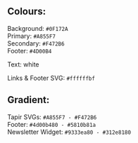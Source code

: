 ## Colours:  

Background: `#0F172A`  
Primary: `#A855F7`  
Secondary: `#F472B6`  
Footer: `#4D00B4`

Text: white

Links & Footer SVG: `#ffffffbf`  
## Gradient:  

Tapir SVGs: `#A855F7 - #F472B6`  
Footer: `#4d00b480 - #5810b81a`  
Newsletter Widget: `#9333ea80 - #312e8180`
